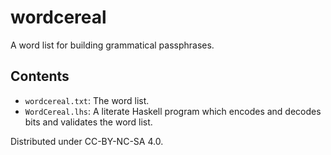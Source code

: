 # wordcereal

A word list for building grammatical passphrases.

## Contents

* ``wordcereal.txt``: The word list.
* ``WordCereal.lhs``: A literate Haskell program which encodes and decodes bits and validates the word list.

Distributed under CC-BY-NC-SA 4.0.

